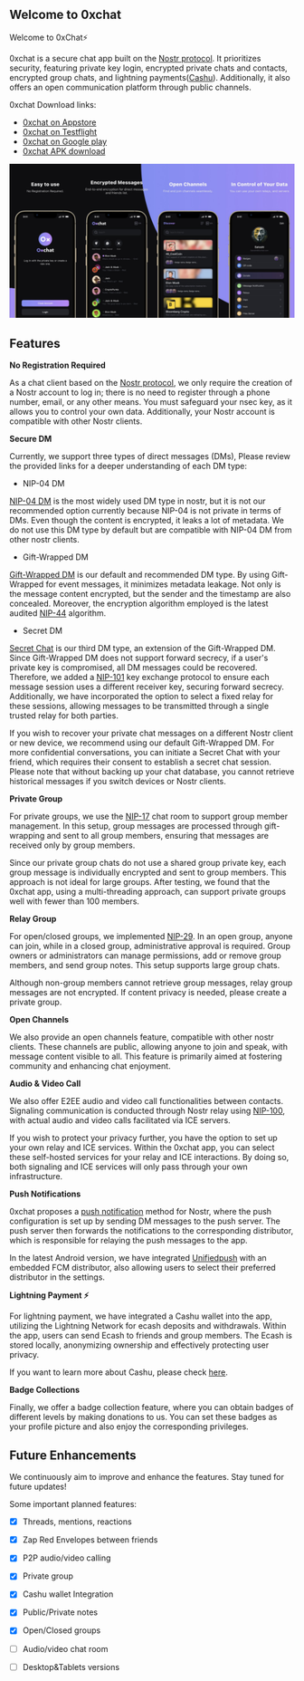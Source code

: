 ## Welcome to 0xchat

Welcome to 0xChat⚡️

0xchat is a secure chat app built on the [Nostr protocol](https://github.com/nostr-protocol/nips). It prioritizes security, featuring private key login, encrypted private chats and contacts, encrypted group chats, and lightning payments([Cashu](https://cashu.space/)). Additionally, it also offers an open communication platform through public channels.

0xchat Download links:

  - [0xchat on Appstore](https://apps.apple.com/app/0xchat/id1637607169)
  - [0xchat on Testflight](https://testflight.apple.com/join/AjdJFBmU)
  - [0xchat on Google play](https://play.google.com/store/apps/details?id=com.oxchat.nostr)
  - [0xchat APK download](https://github.com/0xchat-app/0xchat-app-main/releases)

![](https://github.com/0xchat-app/.github/blob/main/profile/banner.jpeg)

## Features

**No Registration Required**

As a chat client based on the [Nostr protocol](https://github.com/nostr-protocol/nips), we only require the creation of a Nostr account to log in; there is no need to register through a phone number, email, or any other means. You must safeguard your nsec key, as it allows you to control your own data. Additionally, your Nostr account is compatible with other Nostr clients.

**Secure DM**

Currently, we support three types of direct messages (DMs), Please review the provided links for a deeper understanding of each DM type:

- NIP-04 DM

[NIP-04 DM](https://github.com/nostr-protocol/nips/blob/master/04.md) is the most widely used DM type in nostr, but it is not our recommended option currently because NIP-04 is not private in terms of DMs. Even though the content is encrypted, it leaks a lot of metadata. We do not use this DM type by default but are compatible with NIP-04 DM from other nostr clients.

- Gift-Wrapped DM

[Gift-Wrapped DM](https://github.com/nostr-protocol/nips/blob/master/17.md) is our default and recommended DM type. By using Gift-Wrapped for event messages, it minimizes metadata leakage. Not only is the message content encrypted, but the sender and the timestamp are also concealed. Moreover, the encryption algorithm employed is the latest audited [NIP-44](https://github.com/nostr-protocol/nips/blob/master/44.md) algorithm.

- Secret DM

[Secret Chat](https://github.com/0xchat-app/0xchat-core/blob/main/doc/secretChat.md) is our third DM type, an extension of the Gift-Wrapped DM. Since Gift-Wrapped DM does not support forward secrecy, if a user's private key is compromised, all DM messages could be recovered. Therefore, we added a [NIP-101](https://github.com/water783/nips/blob/nip101/101.md) key exchange protocol to ensure each message session uses a different receiver key, securing forward secrecy. Additionally, we have incorporated the option to select a fixed relay for these sessions, allowing messages to be transmitted through a single trusted relay for both parties.

If you wish to recover your private chat messages on a different Nostr client or new device, we recommend using our default Gift-Wrapped DM. For more confidential conversations, you can initiate a Secret Chat with your friend, which requires their consent to establish a secret chat session. Please note that without backing up your chat database, you cannot retrieve historical messages if you switch devices or Nostr clients.


**Private Group**

For private groups, we use the [NIP-17](https://github.com/nostr-protocol/nips/blob/master/17.md) chat room to support group member management. In this setup, group messages are processed through gift-wrapping and sent to all group members, ensuring that messages are received only by group members.

Since our private group chats do not use a shared group private key, each group message is individually encrypted and sent to group members. This approach is not ideal for large groups. After testing, we found that the 0xchat app, using a multi-threading approach, can support private groups well with fewer than 100 members.

**Relay Group**

For open/closed groups, we implemented [NIP-29](https://github.com/nostr-protocol/nips/blob/master/29.md). In an open group, anyone can join, while in a closed group, administrative approval is required. Group owners or administrators can manage permissions, add or remove group members, and send group notes. This setup supports large group chats.

Although non-group members cannot retrieve group messages, relay group messages are not encrypted. If content privacy is needed, please create a private group.

**Open Channels**

We also provide an open channels feature, compatible with other nostr clients. These channels are public, allowing anyone to join and speak, with message content visible to all. This feature is primarily aimed at fostering community and enhancing chat enjoyment.

**Audio & Video Call**

We also offer E2EE audio and video call functionalities between contacts. Signaling communication is conducted through Nostr relay using [NIP-100](https://github.com/jacany/nips/blob/webrtc/100.md), with actual audio and video calls facilitated via ICE servers. 

If you wish to protect your privacy further, you have the option to set up your own relay and ICE services. Within the 0xchat app, you can select these self-hosted services for your relay and ICE interactions. By doing so, both signaling and ICE services will only pass through your own infrastructure.


**Push Notifications**

0xchat proposes a [push notification](https://github.com/0xchat-app/0xchat-core/blob/main/doc/nofitications.md) method for Nostr, where the push configuration is set up by sending DM messages to the push server. The push server then forwards the notifications to the corresponding distributor, which is responsible for relaying the push messages to the app.

In the latest Android version, we have integrated [Unifiedpush](https://unifiedpush.org/) with an embedded FCM distributor, also allowing users to select their preferred distributor in the settings.

**Lightning Payment ⚡️**

For lightning payment, we have integrated a Cashu wallet into the app, utilizing the Lightning Network for ecash deposits and withdrawals. Within the app, users can send Ecash to friends and group members. The Ecash is stored locally, anonymizing ownership and effectively protecting user privacy.

If you want to learn more about Cashu, please check [here](https://cashu.space/).


**Badge Collections**

Finally, we offer a badge collection feature, where you can obtain badges of different levels by making donations to us. You can set these badges as your profile picture and also enjoy the corresponding privileges.


## Future Enhancements

We continuously aim to improve and enhance the features. Stay tuned for future updates!

Some important planned features:

- [x] Threads, mentions, reactions
- [x] Zap Red Envelopes between friends
- [x] P2P audio/video calling
- [x] Private group
- [x] Cashu wallet Integration
- [x] Public/Private notes
- [x] Open/Closed groups
- [ ] Audio/video chat room
- [ ] Desktop&Tablets versions

